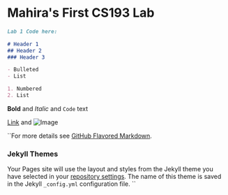 # Mahira's First CS193 Lab


```markdown
Lab 1 Code here:

# Header 1
## Header 2
### Header 3

- Bulleted
- List

1. Numbered
2. List
```
**Bold** and _Italic_ and `Code` text

[Link](url) and ![Image](src)


``For more details see [GitHub Flavored Markdown](https://guides.github.com/features/mastering-markdown/).

### Jekyll Themes

Your Pages site will use the layout and styles from the Jekyll theme you have selected in your [repository settings](https://github.com/kalutes/CS193_Fall18_Lab1/settings). The name of this theme is saved in the Jekyll `_config.yml` configuration file.
``
